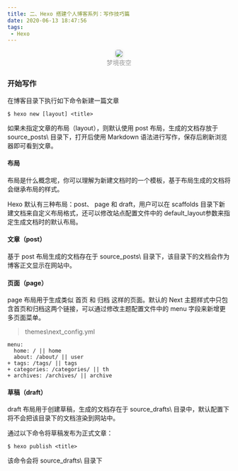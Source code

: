 ```yaml
---
title: 二、Hexo 搭建个人博客系列：写作技巧篇
date: 2020-06-13 18:47:56
tags:
 - Hexo
---
```


<center>
    <img style="border-radius: 0.3125em;
    box-shadow: 0 2px 4px 0 rgba(34,36,38,.12),0 2px 10px 0 rgba(34,36,38,.08);" 
    src="https://s1.ax1x.com/2020/06/20/NlQqVH.jpg">
    <br>
    <div style="color:orange;
    display: inline-block;
    color: #999;
    padding: 2px;">梦境夜空</div>
</center>

### 开始写作
在博客目录下执行如下命令新建一篇文章
```
$ hexo new [layout] <title>
```

如果未指定文章的布局（layout），则默认使用 post 布局，生成的文档存放于 source\_posts\ 目录下，打开后使用 Markdown 语法进行写作，保存后刷新浏览器即可看到文章。

#### 布局
布局是什么概念呢，你可以理解为新建文档时的一个模板，基于布局生成的文档将会继承布局的样式。

Hexo 默认有三种布局：post、 page 和 draft，用户可以在 scaffolds 目录下新建文档来自定义布局格式，还可以修改站点配置文件中的 default_layout参数来指定生成文档时的默认布局。

#### 文章（post）
基于 post 布局生成的文档存在于 source\_posts\ 目录下，该目录下的文档会作为博客正文显示在网站中。

#### 页面（page）
page 布局用于生成类似 首页 和 归档 这样的页面。默认的 Next 主题样式中只包含首页和归档这两个链接，可以通过修改主题配置文件中的 menu 字段来新增更多页面菜单。

> themes\next\_config.yml
```
menu:
  home: / || home
  about: /about/ || user
+ tags: /tags/ || tags
+ categories: /categories/ || th
+ archives: /archives/ || archive
```

#### 草稿（draft）
draft 布局用于创建草稿，生成的文档存在于 source\_drafts\ 目录中，默认配置下将不会把该目录下的文档渲染到网站中。

通过以下命令将草稿发布为正式文章：
```
$ hexo publish <title>
```
该命令会将 source\_drafts\ 目录下

